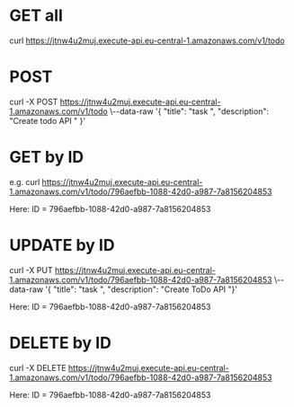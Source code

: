 
# GET all
curl https://jtnw4u2muj.execute-api.eu-central-1.amazonaws.com/v1/todo

# POST 
curl -X POST https://jtnw4u2muj.execute-api.eu-central-1.amazonaws.com/v1/todo \\--data-raw '{ "title": "task ", "description": "Create todo API " }'

# GET by ID
e.g. curl https://jtnw4u2muj.execute-api.eu-central-1.amazonaws.com/v1/todo/796aefbb-1088-42d0-a987-7a8156204853

Here: ID = 796aefbb-1088-42d0-a987-7a8156204853

# UPDATE by ID
curl -X PUT https://jtnw4u2muj.execute-api.eu-central-1.amazonaws.com/v1/todo/796aefbb-1088-42d0-a987-7a8156204853 \\--data-raw '{ "title": "task ", "description": "Create ToDo API "}'

Here: ID = 796aefbb-1088-42d0-a987-7a8156204853


# DELETE by ID
curl -X DELETE https://jtnw4u2muj.execute-api.eu-central-1.amazonaws.com/v1/todo/796aefbb-1088-42d0-a987-7a8156204853 

Here: ID = 796aefbb-1088-42d0-a987-7a8156204853
